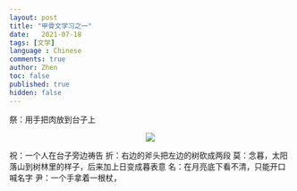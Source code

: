 ```yaml
---
layout: post
title: "甲骨文学习之一"
date:   2021-07-18
tags: [文学]
language : Chinese
comments: true
author: Zhen
toc: false
published: true
hidden: false
---
```

祭：用手把肉放到台子上
<p align="center"> <img src="{{ site.imageurl }}/甲骨文学习1.png"> </p> 
祝：一个人在台子旁边祷告
折：右边的斧头把左边的树砍成两段
莫：念暮，太阳落山到树林里的样子，后来加上日变成暮表意
名：在月亮底下看不清，只能开口喊名字
尹：一个手拿着一根杖，

<!--stackedit_data:
eyJoaXN0b3J5IjpbLTE2MDUxMzQ0ODYsMTU2Njc1Nzg3MV19
-->
